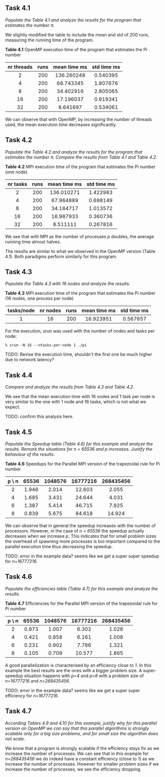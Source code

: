 ## Task 4.1
*Populate the Table 4.1 and analyze the results for the program that
estimates the number π.*

We slightly modified the table to include the mean and std of 200 runs,
measuring the running time of the program.

**Table 4.1** OpenMP execution time of the program that estimates the Pi number

|nr threads|runs    |mean time ms    |std time ms|
|:--------:|:------:|:--------------:|:---------:|
|2         |200     |136.260248      |0.540395   |
|4         |200     |68.743345       |1.807676   |
|8         |200     |34.402916       |2.805065   |
|16        |200     |17.196037       |0.919341   |
|32        |200     |8.641697        |0.534061   |

We can observe that with OpenMP, by increasing the number of threads used, the mean
execution time decreases significantly. 

## Task 4.2
*Populate the Table 4.2 and analyze the results for the program that estimates
the number π. Compare the results from Table 4.1 and Table 4.2.*

**Table 4.2** MPI execution time of the program that estimates the Pi number (one node)

|nr tasks|runs    |mean time ms    |std time ms|
|:------:|:------:|:--------------:|:---------:|
|2       |200     |136.010271      |1.422983   |
|4       |200     |67.964889       |0.698149   |
|8       |200     |34.164717       |1.013572   |
|16      |200     |16.987933       |0.360736   |
|32      |200     |8.511111        |0.267816   |

We see that with MPI as the number of processes *p* doubles, the average running time
almost halves.

The results are similar to what we observed in the OpenMP version
(Table 4.1). Both paradigms perform similarly for this program.

## Task 4.3
*Populate the Table 4.3 with 16 nodes and analyze the results.*

**Table 4.3** MPI execution time of the program that estimates the Pi number 
(16 nodes, one process per node)

|tasks/node|nr nodes|runs    |mean time ms    |std time ms|
|:--------:|:------:|:------:|:--------------:|:---------:|
|1         |16      |200     |16.923951       |0.567657   |

For the execution, srun was used with the number of nodes and tasks per node:

	% srun -N 16 --ntasks-per-node 1 ./pi

TODO: Revise the execution time, shouldn't the first one be much higher due to
network latency?

## Task 4.4
*Compare and analyze the results from Table 4.3 and Table 4.2.*

We see that the mean execution time with 16 nodes and 1 task per node
is very similar to the one with 1 node and 16 tasks, which is not what we expect.

TODO: confirm this analysis here.

## Task 4.5
*Populate the Speedup table (Table 4.6) for this example and analyze the results.
Remark the situations for n = 65536 and p increases. Justify the behaviour of
the results.*

**Table 4.6** Speedups for the Parallel MPI version of the trapezoidal rule for Pi number

|p \ n        |65536         |1048576       |16777216      |268435456     |
|:-----------:|:------------:|:------------:|:------------:|:------------:|
|2            |1.946         |2.014         |12.603        |2.055         |
|4            |1.685         |3.431         |24.644        |4.031         |
|6            |1.387         |5.414         |46.715        |7.925         |
|8            |0.839         |5.675         |84.618        |14.924        |

We can observe that in general the speedup increases with the number of processors.
However, in the case of *n = 65536* the speedup actually decreases when we increase *p*.
This indicates that for small problem sizes the overhead of spawning more processes is too
important compared to the parallel execution time thus decreasing the speedup.

TODO: error in the example data? seems like we get a super super speedup for *n=16777216*.

## Task 4.6
*Populate the efficiencies table (Table 4.7) for this example and analyze
the results.*

**Table 4.7** Efficiencies for the Parallel MPI version of the trapezoidal rule for Pi number

|p \ n        |65536         |1048576       |16777216      |268435456     |
|:-----------:|:------------:|:------------:|:------------:|:------------:|
|2            |0.973         |1.007         |6.302         |1.028         |
|4            |0.421         |0.858         |6.161         |1.008         |
|6            |0.231         |0.902         |7.786         |1.321         |
|8            |0.105         |0.709         |10.577        |1.865         |

A good parallelization is characterised by an efficiency close to *1*.
In this example the best results are the ones with a bigger problem size.
A super-speedup situation happens with *p=4* and *p=8* with a problem
size of *n=16777216* and *n=268435456*.

TODO: error in the example data? seems like we get a super super efficiency for *n=16777216*.

## Task 4.7
*According Tables 4.9 and 4.10 for this example, justify why for this
parallel version on OpenMP we can say that this parallel algorithms is strongly
scalable only for a big size problems, and for small size the algorithm does not scale.*

We know that a program is strongly scalable if the efficiency stays fix as we increase the 
number of processes. We can see that in this example for *n=268435456* we do indeed have a constant
efficiency (close to *1*) as we increase the number of processes.
However for smaller problem sizes if we increase the number of processes,
we see the efficiency dropping.


